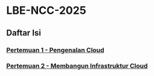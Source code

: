 # LBE-NCC-2025

## Daftar Isi

### [Pertemuan 1 - Pengenalan Cloud](/Pertemuan-1/README.md)
### [Pertemuan 2 - Membangun Infrastruktur Cloud](/Pertemuan-2/README.md)
